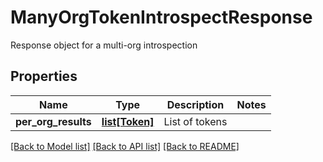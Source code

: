 # ManyOrgTokenIntrospectResponse

Response object for a multi-org introspection
## Properties
Name | Type | Description | Notes
------------ | ------------- | ------------- | -------------
**per_org_results** | [**list[Token]**](Token.md) | List of tokens | 

[[Back to Model list]](../README.md#documentation-for-models) [[Back to API list]](../README.md#documentation-for-api-endpoints) [[Back to README]](../README.md)


